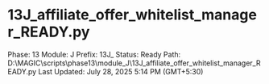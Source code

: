 # 13J_affiliate_offer_whitelist_manager_READY.py

Phase: 13
Module: J
Prefix: 13J_
Status: Ready
Path: D:\MAGIC\scripts\phase13\module_J\13J_affiliate_offer_whitelist_manager_READY.py
Last Updated: July 28, 2025 5:14 PM (GMT+5:30)